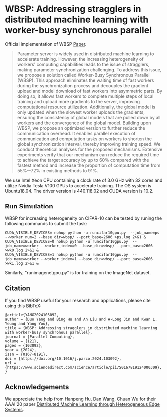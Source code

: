 # WBSP: Addressing stragglers in distributed machine learning with worker-busy synchronous parallel
Official implementation of WBSP [Paper](https://authors.elsevier.com/c/1jONVcA5lHSOr).<br>
>Parameter server is widely used in distributed machine learning to accelerate training. However, the increasing heterogeneity of workers' computing capabilities leads to the issue of stragglers, making parameter synchronization challenging. To address this issue, we propose a solution called Worker-Busy Synchronous Parallel (WBSP). This approach eliminates the waiting time of fast workers during the synchronization process and decouples the gradient upload and model download of fast workers into asymmetric parts. By doing so, it allows fast workers to complete multiple steps of local training and upload more gradients to the server, improving computational resource utilization. Additionally, the global model is only updated when the slowest worker uploads the gradients, ensuring the consistency of global models that are pulled down by all workers and the convergence of the global model. Building upon WBSP, we propose an optimized version to further reduce the communication overhead. It enables parallel execution of communication and computation tasks on workers to shorten the global synchronization interval, thereby improving training speed. We conduct theoretical analyses for the proposed mechanisms. Extensive experiments verify that our mechanism can reduce the required time to achieve the target accuracy by up to 60\% compared with the fastest method and increase the proportion of computation time from 55\%--72\% in existing methods to 91\%.<br>

We use Intel Xeon CPU containing a clock rate of 3.0 GHz with 32 cores and utilize Nvidia Tesla V100 GPUs to accelerate training.
The OS system is Ubuntu18.04. The driver version is 440.118.02 and CUDA version is 10.2.<br>

## Run Simulation
WBSP for increasing heterogeneity on CIFAR-10 can be tested by runing the following commands to submit the task:
```
CUDA_VISIBLE_DEVICES= nohup python -u runcifar10gpu.py  --job_name=ps --worker_num=2 --base_dir=wbsp/ --port_base=2606 >ps.log 2>&1 & 
CUDA_VISIBLE_DEVICES=0 nohup python -u runcifar10gpu.py  --job_name=worker --worker_index=0 --base_dir=wbsp/ --port_base=2606 >wk0.log 2>&1 &
CUDA_VISIBLE_DEVICES=1 nohup python -u runcifar10gpu.py  --job_name=worker --worker_index=1 --base_dir=wbsp/ --port_base=2606 >wk1.log 2>&1 &
```
Similarly, "runimagenetgpu.py" is for training on the ImageNet dataset. <br>

## Citation
If you find WBSP useful for your research and applications, please cite using this BibTeX:
```
@article{YANG2024103092,
author = {Duo Yang and Bing Hu and An Liu and A-Long Jin and Kwan L. Yeung and Yang You},
title = {WBSP: Addressing stragglers in distributed machine learning with worker-busy synchronous parallel},
journal = {Parallel Computing},
volume = {121},
pages = {103092},
year = {2024},
issn = {0167-8191},
doi = {https://doi.org/10.1016/j.parco.2024.103092},
url = {https://www.sciencedirect.com/science/article/pii/S0167819124000309},
}
```

## Acknowledgements
We appreciate the help from Hanpeng Hu, Dan Wang, Chuan Wu for their AAAI'20 paper [Distributed Machine Learning through Heterogeneous Edge Systems](https://aaai.org/papers/07179-distributed-machine-learning-through-heterogeneous-edge-systems/). <br>
